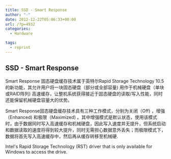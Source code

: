 ```yaml
---
title: SSD - Smart Response
author: "-"
date: 2012-12-22T05:06:33+00:00
url: /?p=4932
categories:
  - Hardware

tags:
  - reprint
---
```

## SSD - Smart Response

Smart Response 固态硬盘缓存技术属于英特尔Rapid Storage Technology 10.5的新功能，其允许用户将一块固态硬盘（部分或全部容量) 用作于机械硬盘（单块或RAID阵列) 高速缓存，让整机系统获得接近于固态硬盘的读取/写入性能，同时还能保留机械硬盘容量大的优势。

Smart Response固态硬盘缓存技术具有三种工作模式，分别为关闭（Off) ，增强（Enhanced) 和极限（Maximized) 。其中增强模式是默认状态，使用该模式时，由于数据同时写入高速缓存和机械硬盘，因此写入速度并无提升，但系统启动和数据读取的速度将得到较大提升，同时无需担心数据意外丢失；而极限模式下，数据将首先写入高速缓存中，然后再从缓存转移至机械硬.

Intel's Rapid Storage Technology (RST) driver that is only available for Windows to access the drive.